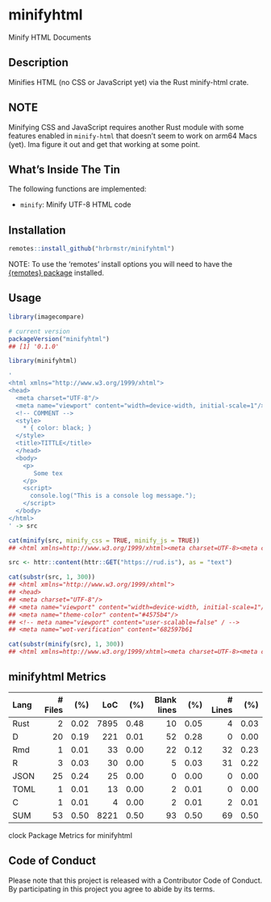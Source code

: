 
# minifyhtml

Minify HTML Documents

## Description

Minifies HTML (no CSS or JavaScript yet) via the Rust minify-html crate.

## NOTE

Minifying CSS and JavaScript requires another Rust module with some
features enabled in `minify-html` that doesn’t seem to work on arm64
Macs (yet). Ima figure it out and get that working at some point.

## What’s Inside The Tin

The following functions are implemented:

-   `minify`: Minify UTF-8 HTML code

## Installation

``` r
remotes::install_github("hrbrmstr/minifyhtml")
```

NOTE: To use the ‘remotes’ install options you will need to have the
[{remotes} package](https://github.com/r-lib/remotes) installed.

## Usage

``` r
library(imagecompare)

# current version
packageVersion("minifyhtml")
## [1] '0.1.0'
```

``` r
library(minifyhtml)

'
<html xmlns="http://www.w3.org/1999/xhtml">
<head>
  <meta charset="UTF-8"/>
  <meta name="viewport" content="width=device-width, initial-scale=1"/>
  <!-- COMMENT -->
  <style>
    * { color: black; }
  </style>
  <title>TITTLE</title>
  </head>
  <body>
    <p>
       Some tex
    </p>
    <script>
      console.log("This is a console log message.");
    </script>
  </body>
</html>
' -> src

cat(minify(src, minify_css = TRUE, minify_js = TRUE))
## <html xmlns=http://www.w3.org/1999/xhtml><meta charset=UTF-8><meta content=width=device-width,initial-scale=1 name=viewport><style>* { color: black; }</style><title>TITTLE</title><body><p>Some tex</p><script>console.log("This is a console log message.");</script>
```

``` r
src <- httr::content(httr::GET("https://rud.is"), as = "text")

cat(substr(src, 1, 300))
## <html xmlns="http://www.w3.org/1999/xhtml">
## <head>
## <meta charset="UTF-8"/>
## <meta name="viewport" content="width=device-width, initial-scale=1"/>
## <meta name="theme-color" content="#4575b4"/>
## <!-- meta name="viewport" content="user-scalable=false" / -->
## <meta name="wot-verification" content="682597b61

cat(substr(minify(src), 1, 300))
## <html xmlns=http://www.w3.org/1999/xhtml><meta charset=UTF-8><meta content=width=device-width,initial-scale=1 name=viewport><meta content=#4575b4 name=theme-color><meta content=682597b61c21873545ca name=wot-verification><meta content=ltsLJXWktlxKHpTw8xKoHsF2MnAjV9o7O0FmtGk1c_Y name=google-site-verif
```

## minifyhtml Metrics

| Lang | \# Files |  (%) |  LoC |  (%) | Blank lines |  (%) | \# Lines |  (%) |
|:-----|---------:|-----:|-----:|-----:|------------:|-----:|---------:|-----:|
| Rust |        2 | 0.02 | 7895 | 0.48 |          10 | 0.05 |        4 | 0.03 |
| D    |       20 | 0.19 |  221 | 0.01 |          52 | 0.28 |        0 | 0.00 |
| Rmd  |        1 | 0.01 |   33 | 0.00 |          22 | 0.12 |       32 | 0.23 |
| R    |        3 | 0.03 |   30 | 0.00 |           5 | 0.03 |       31 | 0.22 |
| JSON |       25 | 0.24 |   25 | 0.00 |           0 | 0.00 |        0 | 0.00 |
| TOML |        1 | 0.01 |   13 | 0.00 |           2 | 0.01 |        0 | 0.00 |
| C    |        1 | 0.01 |    4 | 0.00 |           2 | 0.01 |        2 | 0.01 |
| SUM  |       53 | 0.50 | 8221 | 0.50 |          93 | 0.50 |       69 | 0.50 |

clock Package Metrics for minifyhtml

## Code of Conduct

Please note that this project is released with a Contributor Code of
Conduct. By participating in this project you agree to abide by its
terms.
